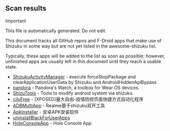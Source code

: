 ## Scan results
> [!IMPORTANT]
> This file is automatically generated. Do not edit.

This document tracks all GitHub repos and F-Droid apps that make use of Shizuku in some way but are not yet listed in the awesome-shizuku list.

Typically, these apps will be added to the list as soon as possible; however, unfinished apps are usually left in this document until they reach a usable state.

 * [ShizukuActivityManager](https://github.com/kzaemrio/ShizukuActivityManager) - execute forceStopPackage and clearApplicationUserData by Shizuku and AndroidHiddenApiBypass
 * [pandora](https://github.com/maisymoe/pandora) - Pandora's Watch, a toolbox for Wear OS devices.
 * [ShizuTools](https://github.com/legendsayantan/ShizuTools) - Tools to modify android system via shizuku.
 * [cjluFree](https://github.com/zxy19/cjluFree) - [XPOSED]量大自由-疫情防控页面快捷方式自动化程序
 * [ADBMultiApp](https://github.com/Mobsama/ADBMultiApp) - Realme基于shizuku双开工具
 * [ApkInstaller](https://github.com/Tokyonth/ApkInstaller) - 安卓APK安装软件
 * [uninstallBlackForUserApps](https://github.com/sbmatch/uninstallBlackForUserApps)
 * [HoleConsoleApp](https://github.com/zmide/HoleConsoleApp) - Hole Console App
